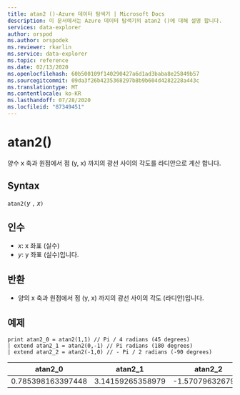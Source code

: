 ```yaml
---
title: atan2 ()-Azure 데이터 탐색기 | Microsoft Docs
description: 이 문서에서는 Azure 데이터 탐색기의 atan2 ()에 대해 설명 합니다.
services: data-explorer
author: orspod
ms.author: orspodek
ms.reviewer: rkarlin
ms.service: data-explorer
ms.topic: reference
ms.date: 02/13/2020
ms.openlocfilehash: 60b500109f140290427a6d1ad3baba8e25849b57
ms.sourcegitcommit: 09da3f26b4235368297b8b9b604d4282228a443c
ms.translationtype: MT
ms.contentlocale: ko-KR
ms.lasthandoff: 07/28/2020
ms.locfileid: "87349451"
---
```

# <a name="atan2"></a>atan2()

양수 x 축과 원점에서 점 (y, x) 까지의 광선 사이의 각도를 라디안으로 계산 합니다.

## <a name="syntax"></a>Syntax

`atan2(`*y* `,` *x*`)`

## <a name="arguments"></a>인수

* *x*: x 좌표 (실수)
* *y*: y 좌표 (실수)입니다.

## <a name="returns"></a>반환

* 양의 x 축과 원점에서 점 (y, x) 까지의 광선 사이의 각도 (라디안)입니다.

## <a name="examples"></a>예제

```kusto
print atan2_0 = atan2(1,1) // Pi / 4 radians (45 degrees)
| extend atan2_1 = atan2(0,-1) // Pi radians (180 degrees)
| extend atan2_2 = atan2(-1,0) // - Pi / 2 radians (-90 degrees)
```

|atan2_0|atan2_1|atan2_2|
|---|---|---|
|0.785398163397448|3.14159265358979|-1.5707963267949|